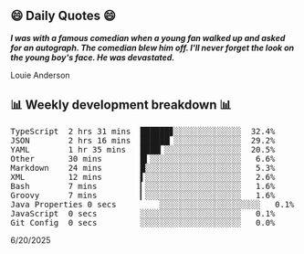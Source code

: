 ## 😄 Daily Quotes 😄

_**I was with a famous comedian when a young fan walked up and asked for an autograph. The comedian blew him off. I'll never forget the look on the young boy's face. He was devastated.**_

Louie Anderson



## 📊 Weekly development breakdown 📊

<pre>TypeScript  2 hrs 31 mins  ██████▊░░░░░░░░░░░░░░  32.4%
JSON        2 hrs 16 mins  ██████▏░░░░░░░░░░░░░░  29.2%
YAML        1 hr 35 mins   ████▎░░░░░░░░░░░░░░░░  20.5%
Other       30 mins        █▍░░░░░░░░░░░░░░░░░░░   6.6%
Markdown    24 mins        █░░░░░░░░░░░░░░░░░░░░   5.3%
XML         12 mins        ▌░░░░░░░░░░░░░░░░░░░░   2.6%
Bash        7 mins         ▎░░░░░░░░░░░░░░░░░░░░   1.6%
Groovy      7 mins         ▎░░░░░░░░░░░░░░░░░░░░   1.6%
Java Properties 0 secs         ░░░░░░░░░░░░░░░░░░░░░   0.1%
JavaScript  0 secs         ░░░░░░░░░░░░░░░░░░░░░   0.1%
Git Config  0 secs         ░░░░░░░░░░░░░░░░░░░░░   0.0%</pre>

6/20/2025